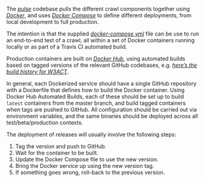 The [*pulse*](https://github.com/ukwa/pulse) codebase pulls the different crawl components together using [*Docker*](https://www.docker.com/), and uses [*Docker Compose*](https://docs.docker.com/compose/) to define different deployments, from local development to full production.

The intention is that the supplied [*docker-compose.yml*](https://github.com/ukwa/pulse/blob/master/docker-compose.yml) file can be use to run an end-to-end test of a crawl, all within a set of Docker containers running locally or as part of a Travis CI automated build.

Production containers are built on [*Docker Hub*](https://hub.docker.com/u/ukwa/), using automated builds based on tagged versions of the relevant GitHub codebases, e.g. [*here’s the build history for W3ACT*](https://hub.docker.com/r/ukwa/w3act/builds/).

In general, each Dockerized service should have a single GitHub repository with a Dockerfile that defines how to build the Docker container. Using Docker Hub Automated Builds, each of these should be set up to build `latest` containers from the master branch, and build tagged containers when tags are pushed to GitHub. All configuration should be carried out via environment variables, and the same binaries should be deployed across all test/beta/production contexts.

The deployment of releases will usually involve the following steps:

1. Tag the version and push to GitHub.
2. Wait for the container to be built.
3. Update the Docker Compose file to use the new version.
4. Bring the Docker service up using the new version tag.
5. If something goes wrong, roll-back to the previous version.
